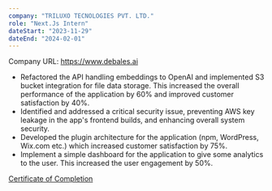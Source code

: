 ```yaml
---
company: "TRILUXO TECNOLOGIES PVT. LTD."
role: "Next.Js Intern"
dateStart: "2023-11-29"
dateEnd: "2024-02-01"
---
```


Company URL: https://www.debales.ai

- Refactored the API handling embeddings to OpenAI and implemented S3 bucket integration for file data storage. This increased the overall performance of the application by 60% and improved customer satisfaction by 40%.
- Identified and addressed a critical security issue, preventing AWS key leakage in the app's frontend builds, and enhancing overall system security.
- Developed the plugin architecture for the application (npm, WordPress, Wix.com etc.) which increased customer satisfaction by 75%.
- Implement a simple dashboard for the application to give some analytics to the user. This increased the user engagement by 50%.

[Certificate of Completion](https://drive.google.com/file/d/1H3kJl0NpE9gxuyslNSU7psNhkplWYNkJ/view?usp=sharing)